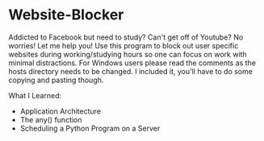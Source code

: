 # Website-Blocker
Addicted to Facebook but need to study? Can't get off of Youtube? No worries! Let me help you!
Use this program to block out user specific websites during working/studying hours so one can focus on work with minimal distractions.
For Windows users please read the comments as the hosts directory needs to be changed. I included it, you'll have to do
some copying and pasting though.

What I Learned:
- Application Architecture 
- The any() function
- Scheduling a Python Program on a Server
